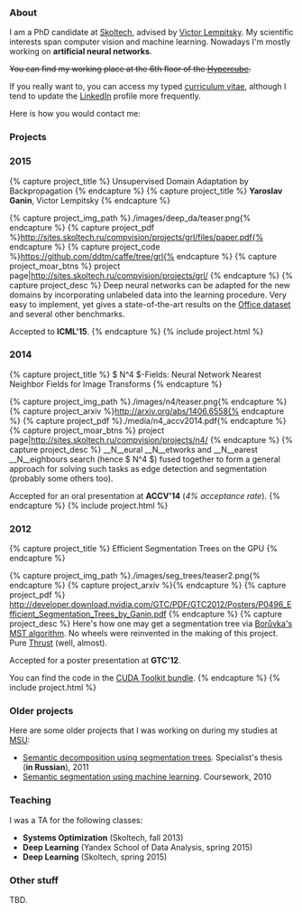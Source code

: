 <h3 class="page-header">About</h3>

I am a PhD candidate at [Skoltech](http://www.skoltech.ru/en), advised by 
[Victor Lempitsky](http://sites.skoltech.ru/compvision/members/vilem/).
My scientific interests span computer vision and machine learning. Nowadays
I'm mostly working on __artificial neural networks__.

~~You can find my working place at the 6th floor of the
[Hypercube](http://community.sk.ru/innograd/hypercube/).~~

If you really want to, you can access my typed [curriculum vitae](./media/cv2.pdf), 
although I tend to update the <a href="http://linkedin.com/in/yganin/">LinkedIn</a> 
<a href="http://linkedin.com/in/yganin/"><i class="fa fa-linkedin-square fa-lg"></i></a>
profile more frequently. 

Here is how you would contact me:
<a href="mailto:ganin@skoltech.ru"><i class="fa fa-at fa-lg"></i></a>

<h3 class="page-header">Projects</h3>

### 2015

{% capture project_title %}
Unsupervised Domain Adaptation by Backpropagation
{% endcapture %}
{% capture project_title %}
__Yaroslav Ganin__, Victor Lempitsky
{% endcapture %}

{% capture project_img_path %}./images/deep_da/teaser.png{% endcapture %}
{% capture project_pdf %}http://sites.skoltech.ru/compvision/projects/grl/files/paper.pdf{% endcapture %}
{% capture project_code %}https://github.com/ddtm/caffe/tree/grl{% endcapture %}
{% capture project_moar_btns %}
project page|http://sites.skoltech.ru/compvision/projects/grl/
{% endcapture %}
{% capture project_desc %}
Deep neural networks can be adapted for the new domains by incorporating 
unlabeled data into the learning procedure. Very easy to implement, yet 
gives a state-of-the-art results on the 
<a href="http://www.cs.uml.edu/~saenko/projects.html#data">Office dataset</a> 
and several other benchmarks.

Accepted to __ICML'15__.
{% endcapture %}
{% include project.html %}

### 2014

{% capture project_title %}
$ N^4 $-Fields: Neural Network Nearest Neighbor Fields for Image Transforms
{% endcapture %}

{% capture project_img_path %}./images/n4/teaser.png{% endcapture %}
{% capture project_arxiv %}http://arxiv.org/abs/1406.6558{% endcapture %}
{% capture project_pdf %}./media/n4_accv2014.pdf{% endcapture %}
{% capture project_moar_btns %}
project page|http://sites.skoltech.ru/compvision/projects/n4/
{% endcapture %}
{% capture project_desc %}
__N__eural __N__etworks and __N__earest __N__eighbours search (hence
$ N^4 $) fused together to form a general
approach for solving such tasks as edge detection and segmentation 
(probably some others too).

Accepted for an oral presentation at __ACCV'14__ (_4% acceptance rate_).
{% endcapture %}
{% include project.html %}

### 2012

{% capture project_title %}
Efficient Segmentation Trees on the GPU
{% endcapture %}

{% capture project_img_path %}./images/seg_trees/teaser2.png{% endcapture %}
{% capture project_arxiv %}{% endcapture %}
{% capture project_pdf %}
http://developer.download.nvidia.com/GTC/PDF/GTC2012/Posters/P0496_Efficient_Segmentation_Trees_by_Ganin.pdf
{% endcapture %}
{% capture project_desc %}
Here's how one may get a segmentation tree via 
[Borůvka's MST algorithm](http://en.wikipedia.org/wiki/Bor%C5%AFvka%27s_algorithm). 
No wheels were reinvented in the making of this project. 
Pure [Thrust](http://thrust.github.io/) (well, almost).

Accepted for a poster presentation at __GTC'12__.

You can find the code in the 
[CUDA Toolkit bundle](http://docs.nvidia.com/cuda/cuda-samples/index.html#cuda-segmentation-tree-thrust-library).
{% endcapture %}
{% include project.html %}

### Older projects

Here are some older projects that I was working on during my studies at
[MSU](http://www.msu.ru/en/):

* [Semantic decomposition using segmentation trees](./media/yganin_thesis_2011.pdf). 
  Specialist's thesis (__in Russian__), 2011
* [Semantic segmentation using machine learning](./media/yganin_cw_2010.pdf). 
  Coursework, 2010

<h3 class="page-header">Teaching</h3>

I was a TA for the following classes:

* __Systems Optimization__ (Skoltech, fall 2013)
* __Deep Learning__ (Yandex School of Data Analysis, spring 2015)
* __Deep Learning__ (Skoltech, spring 2015)

<h3 class="page-header">Other stuff</h3>

TBD.
